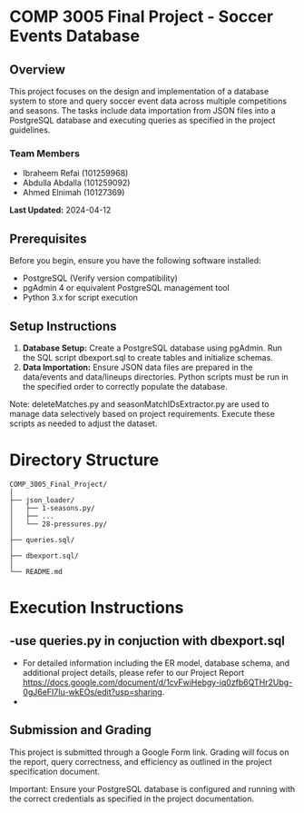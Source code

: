 # COMP 3005 Final Project - Soccer Events Database

## Overview
This project focuses on the design and implementation of a database system to store and query soccer event data across multiple competitions and seasons. The tasks include data importation from JSON files into a PostgreSQL database and executing queries as specified in the project guidelines.

### Team Members
- Ibraheem Refai (101259968)
- Abdulla Abdalla (101259092)
- Ahmed Elnimah (10127369)

**Last Updated:** 2024-04-12


## Prerequisites
Before you begin, ensure you have the following software installed:
- PostgreSQL (Verify version compatibility)
- pgAdmin 4 or equivalent PostgreSQL management tool
- Python 3.x for script execution

## Setup Instructions
1. **Database Setup:** Create a PostgreSQL database using pgAdmin.
Run the SQL script dbexport.sql to create tables and initialize schemas.
2. **Data Importation:** Ensure JSON data files are prepared in the data/events and data/lineups directories. Python scripts must be run in the specified order to correctly populate the database.

Note: deleteMatches.py and seasonMatchIDsExtractor.py are used to manage data selectively based on project requirements. Execute these scripts as needed to adjust the dataset.


# Directory Structure 
```
COMP_3005_Final_Project/
│
├── json_loader/
│   ├── 1-seasons.py/
│   ├── ...
│   └── 28-pressures.py/
│
├── queries.sql/
│
├── dbexport.sql/
│
└── README.md

```

# Execution Instructions
-use queries.py in conjuction with dbexport.sql
-
- For detailed information including the ER model, database schema, and additional project details, please refer to our Project Report https://docs.google.com/document/d/1cvFwiHebgy-iq0zfb6QTHr2Ubg-0gJ6eFI7Iu-wkEOs/edit?usp=sharing.
- 
## Submission and Grading
This project is submitted through a Google Form link. Grading will focus on the report, query correctness, and efficiency as outlined in the project specification document.

Important: Ensure your PostgreSQL database is configured and running with the correct credentials as specified in the project documentation.


